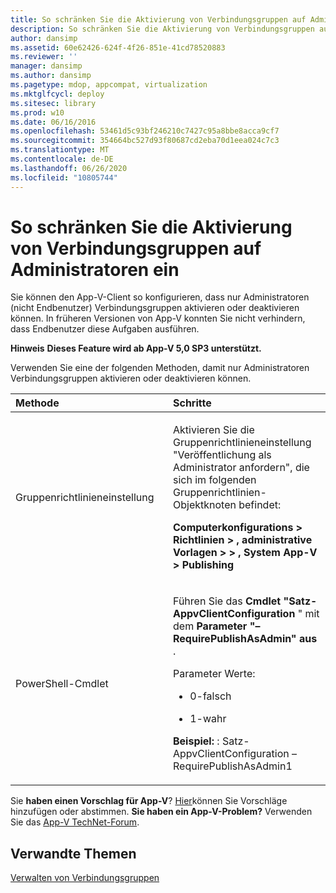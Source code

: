 ```yaml
---
title: So schränken Sie die Aktivierung von Verbindungsgruppen auf Administratoren ein
description: So schränken Sie die Aktivierung von Verbindungsgruppen auf Administratoren ein
author: dansimp
ms.assetid: 60e62426-624f-4f26-851e-41cd78520883
ms.reviewer: ''
manager: dansimp
ms.author: dansimp
ms.pagetype: mdop, appcompat, virtualization
ms.mktglfcycl: deploy
ms.sitesec: library
ms.prod: w10
ms.date: 06/16/2016
ms.openlocfilehash: 53461d5c93bf246210c7427c95a8bbe8acca9cf7
ms.sourcegitcommit: 354664bc527d93f80687cd2eba70d1eea024c7c3
ms.translationtype: MT
ms.contentlocale: de-DE
ms.lasthandoff: 06/26/2020
ms.locfileid: "10805744"
---
```

# So schränken Sie die Aktivierung von Verbindungsgruppen auf Administratoren ein


Sie können den App-V-Client so konfigurieren, dass nur Administratoren (nicht Endbenutzer) Verbindungsgruppen aktivieren oder deaktivieren können. In früheren Versionen von App-V konnten Sie nicht verhindern, dass Endbenutzer diese Aufgaben ausführen.

**Hinweis** 
 **Dieses Feature wird ab App-V 5,0 SP3 unterstützt.**

 

Verwenden Sie eine der folgenden Methoden, damit nur Administratoren Verbindungsgruppen aktivieren oder deaktivieren können.

<table>
<colgroup>
<col width="50%" />
<col width="50%" />
</colgroup>
<thead>
<tr class="header">
<th align="left">Methode</th>
<th align="left">Schritte</th>
</tr>
</thead>
<tbody>
<tr class="odd">
<td align="left"><p>Gruppenrichtlinieneinstellung</p></td>
<td align="left"><p>Aktivieren Sie die Gruppenrichtlinieneinstellung "Veröffentlichung als Administrator anfordern", die sich im folgenden Gruppenrichtlinien-Objektknoten befindet:</p>
<p><strong>Computerkonfigurations &gt; Richtlinien &gt; , administrative Vorlagen &gt; &gt; , System App-V &gt; Publishing</strong></p></td>
</tr>
<tr class="even">
<td align="left"><p>PowerShell-Cmdlet</p></td>
<td align="left"><p>Führen Sie das <strong> Cmdlet "Satz-AppvClientConfiguration </strong> " mit dem <strong> Parameter "– RequirePublishAsAdmin" aus </strong> .</p>
<p>Parameter Werte:</p>
<ul>
<li><p>0-falsch</p></li>
<li><p>1-wahr</p></li>
</ul>
<p><strong>Beispiel: </strong> : Satz-AppvClientConfiguration – RequirePublishAsAdmin1</p></td>
</tr>
</tbody>
</table>

 

Sie **haben einen Vorschlag für App-V**? [Hier](http://appv.uservoice.com/forums/280448-microsoft-application-virtualization)können Sie Vorschläge hinzufügen oder abstimmen. **Sie haben ein App-V-Problem?** Verwenden Sie das [App-V TechNet-Forum](https://social.technet.microsoft.com/Forums/home?forum=mdopappv).

## Verwandte Themen


[Verwalten von Verbindungsgruppen](managing-connection-groups.md)

 

 





